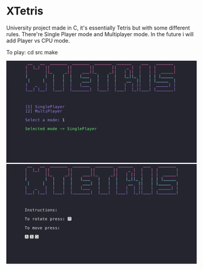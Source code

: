 # XTetris

University project made in C, it's essentially Tetris but with some different rules.
There're Single Player mode and Multiplayer mode. In the future i will add Player vs
CPU mode.

To play:
cd src
make

![alt text](https://github.com/Nysed17/XTetris/blob/main/Screenshot/1.png)
![alt text](https://github.com/Nysed17/XTetris/blob/main/Screenshot/2.png)
